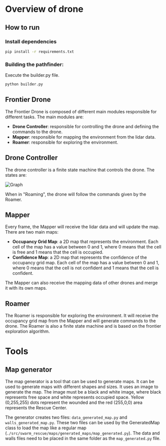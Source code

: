 # Overview of drone

## How to run

### Install dependencies

```bash
pip install -r requirements.txt
```

### Building the pathfinder:

Execute the builder.py file.

```bash
python builder.py
```

## Frontier Drone

The Frontier Drone is composed of different main modules responsible for different tasks. The main modules are:

- **Drone Controller**: responsible for controlling the drone and defining the commands to the drone.
- **Mapper**: responsible for mapping the environment from the lidar data.
- **Roamer**: responsible for exploring the environment.

## Drone Controller

The drone controller is a finite state machine that controls the drone. The states are:

![Graph](doc/graph.png)

When in "Roaming", the drone will follow the commands given by the Roamer.

## Mapper

Every frame, the Mapper will receive the lidar data and will update the map. There are two main maps:

- **Occupancy Grid Map**: a 2D map that represents the environment. Each cell of the map has a value between 0 and 1, where 0 means that the cell is free and 1 means that the cell is occupied. 
- **Confidence Map**: a 2D map that represents the confidence of the occupancy grid map. Each cell of the map has a value between 0 and 1, where 0 means that the cell is not confident and 1 means that the cell is confident.

The Mapper can also receive the mapping data of other drones and merge it with its own maps.

## Roamer

The Roamer is responsible for exploring the environment. It will receive the occupancy grid map from the Mapper and will generate commands to the drone. The Roamer is also a finite state machine and is based on the frontier exploration algorithm.


# Tools

## Map generator

The map generator is a tool that can be used to generate maps. It can be used to generate maps with different shapes and sizes. It uses an image to generate the map. The image must be a black and white image, where black represents free space and white represents occupied space. Yellow (0,255,255) dots represent the wounded and the red (255,0,0) area represents the Rescue Center.

The generator creates two files: ```data_generated_map.py``` and ```walls_generated_map.py```. These two files can be used by the GeneratedMap class to load the map like a regular map (```./src/swarm_rescue/maps/generated_maps/map_generated.py```). The data and walls files need to be placed in the same folder as the ```map_generated.py``` file.